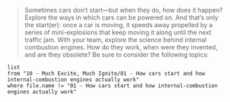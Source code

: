 > Sometimes cars don’t start—but when they do, how does it happen? Explore the ways in which cars can be powered on. And that’s only the start(er): once a car is moving, it speeds away propelled by a series of mini-explosions that keep moving it along until the next traffic jam. With your team, explore the science behind internal combustion engines. How do they work, when were they invented, and are they obsolete? Be sure to consider the following topics:

```dataview
list
from "10 - Much Excite, Much Ignite/01 - How cars start and how internal-combustion engines actually work"
where file.name != "01 - How cars start and how internal-combustion engines actually work"
```
